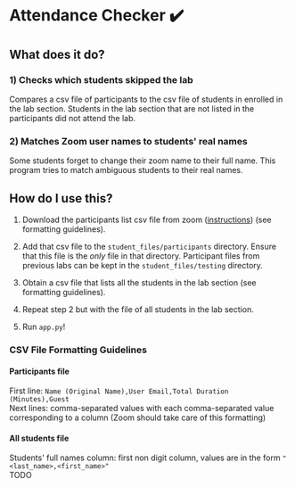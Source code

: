 # Attendance Checker :heavy_check_mark:
## What does it do?

### 1) Checks which students skipped the lab
Compares a csv file of participants to 
the csv file of students in enrolled in the lab section. 
Students in the lab section that are not listed in the
participants did not attend the lab.

### 2) Matches Zoom user names to students' real names
Some students forget to change their zoom name to their full name.
This program tries to match ambiguous students to their
real names.

## How do I use this?

1) Download the participants list csv file from zoom 
([instructions](https://support.zoom.us/hc/en-us/articles/360039017432-Dashboard-for-meetings-and-webinars))
(see formatting guidelines). 

2) Add that csv file to the `student_files/participants` directory. Ensure that this file is the 
*only* file in that directory. Participant files from previous labs can be kept in the 
`student_files/testing` directory.  

3) Obtain a csv file that lists all the students in the lab section 
(see formatting guidelines). 

4) Repeat step 2 but with the file of all students in the lab section.

5) Run `app.py`!

### CSV File Formatting Guidelines
#### Participants file  
First line: `Name (Original Name),User Email,Total Duration (Minutes),Guest`  
Next lines: comma-separated values with each comma-separated value corresponding to a column 
(Zoom should take care of this formatting)  
#### All students file  
Students' full names column: first non digit column, values are in the form
`"<last_name>,<first_name>"`  
TODO